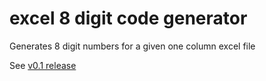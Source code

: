 # excel 8 digit code generator
Generates 8 digit numbers for a given one column excel file

See [v0.1 release](https://github.com/eranik/excel_code_generator/releases/tag/v0.1)
